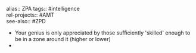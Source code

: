 alias:: ZPA
tags:: #intelligence  
rel-projects:: #AMT  
see-also:: #ZPD
- Your genius is only appreciated by those sufficiently 'skilled' enough to be in a zone around it (higher or lower)
-